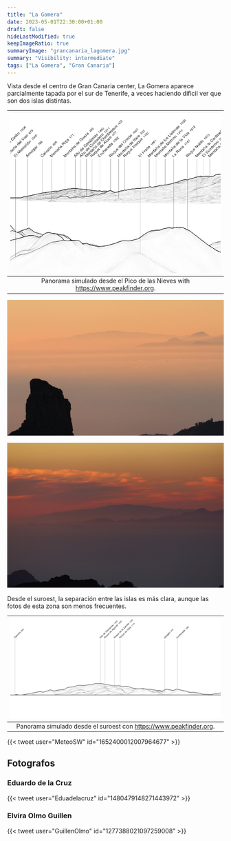 ```yaml
---
title: "La Gomera"
date: 2023-05-01T22:30:00+01:00
draft: false
hideLastModified: true
keepImageRatio: true
summaryImage: "grancanaria_lagomera.jpg"
summary: "Visibility: intermediate"
tags: ["La Gomera", "Gran Canaria"]
---
```


Vista desde el centro de Gran Canaria center, La Gomera aparece parcialmente tapada por el sur de Tenerife, a veces haciendo dificil ver que son dos islas distintas.

| ![Panorama simulado desde el Pico de las Nieves](grancanaria_lagomera_pano.png) |
| :--: |
| Panorama simulado desde el Pico de las Nieves with https://www.peakfinder.org. |

![La Gomera from Gran Canaria](grancanaria_lagomera2.jpg)

![La Gomera from Gran Canaria](grancanaria_lagomera3.jpg)


Desde el suroest, la separación entre las islas es más clara, aunque las fotos de esta zona son menos frecuentes.

| ![Panorama simulado desde Puerto Mogán](grancanaria_lagomera_costa.png) |
| :--: |
| Panorama simulado desde el suroest con https://www.peakfinder.org. |

{{< tweet user="MeteoSW" id="1652400012007964677" >}}

## Fotografos

### Eduardo de la Cruz

{{< tweet user="Eduadelacruz" id="1480479148271443972" >}}

### Elvira Olmo Guillen

{{< tweet user="GuillenOlmo" id="1277388021097259008" >}}

